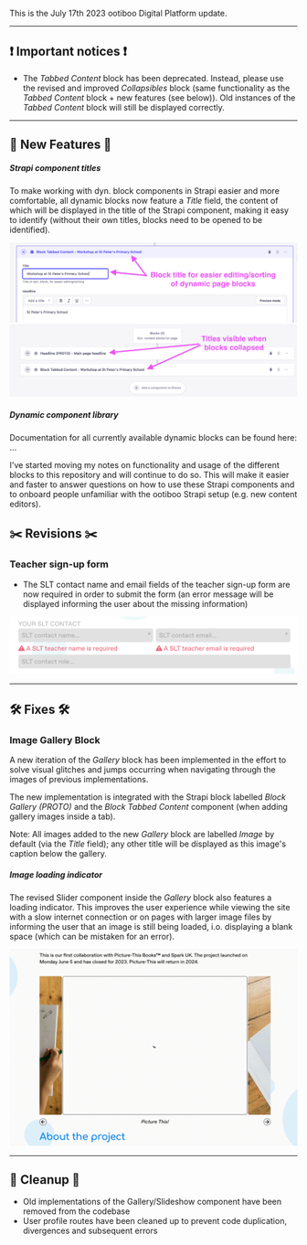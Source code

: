 This is the July 17th 2023 ootiboo Digital Platform update.


--- 


## ❗ Important notices ❗

- The *Tabbed Content* block has been deprecated. Instead, please use the revised and improved *Collapsibles* block (same functionality as the *Tabbed Content* block + new features (see below)). Old instances of the *Tabbed Content* block will still be displayed correctly.


--- 


## 🚀 New Features 🚀

##### Strapi component titles

To make working with dyn. block components in Strapi easier and more comfortable, all dynamic blocks now feature a *Title* field, the content of which will be displayed in the title of the Strapi component, making it easy to identify (without their own titles, blocks need to be opened to be identified).

![screenshot-01-0](./imgs/01-0-new-block-title-field.png)
![screenshot-01-1](./imgs/01-1-new-block-title-field-when-closed.png)

##### Dynamic component library

Documentation for all currently available dynamic blocks can be found here: …

I've started moving my notes on functionality and usage of the different blocks to this repository and will continue to do so. This will make it easier and faster to answer questions on how to use these Strapi components and to onboard people unfamiliar with the ootiboo Strapi setup (e.g. new content editors).

## ✂️ Revisions ✂️

### Teacher sign-up form

- The SLT contact name and email fields of the teacher sign-up form are now required in order 
to submit the form (an error message will be displayed informing the user about the missing information)

![screenshot-00](./imgs/00-required-SLT-contact-fields.png)


---


## 🛠️ Fixes 🛠️

### Image Gallery Block

A new iteration of the _Gallery_ block has been implemented in the effort to solve visual glitches and jumps occurring when navigating through the images of previous implementations.

The new implementation is integrated with the Strapi block labelled *Block Gallery (PROTO)* and the *Block Tabbed Content* component (when adding gallery images inside a tab).

Note: All images added to the new _Gallery_ block are labelled *Image* by default (via the *Title* field); any other title will be displayed as this image's caption below the gallery.

##### Image loading indicator

The revised Slider component inside the *Gallery* block also features a loading indicator. This improves the user experience while viewing the site with a slow internet connection or on pages with larger image files by informing the user that an image is still being loaded, i.o. displaying a blank space (which can be mistaken for an error).

![screenshot-02](./imgs/02-slider-image-loading-indicator.gif)


---


## 🧹 Cleanup 🧹

- Old implementations of the Gallery/Slideshow component have been removed from the codebase
- User profile routes have been cleaned up to prevent code duplication, divergences and subsequent errors
